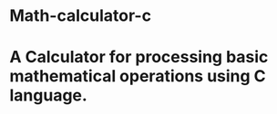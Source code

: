 # Math-calculator-c


# A Calculator for processing basic mathematical operations using C language.
